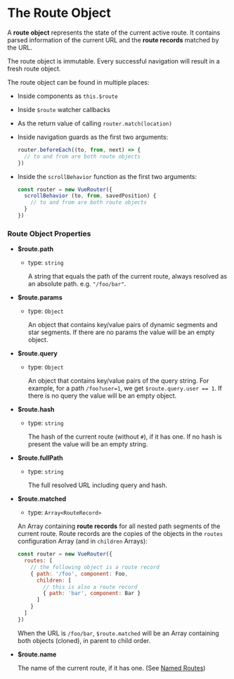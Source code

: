 # The Route Object

A **route object** represents the state of the current active route. It contains parsed information of the current URL and the **route records** matched by the URL.

The route object is immutable. Every successful navigation will result in a fresh route object.

The route object can be found in multiple places:

- Inside components as `this.$route`

- Inside `$route` watcher callbacks

- As the return value of calling `router.match(location)`

- Inside navigation guards as the first two arguments:

  ``` js
  router.beforeEach((to, from, next) => {
    // to and from are both route objects
  })
  ```

- Inside the `scrollBehavior` function as the first two arguments:

  ``` js
  const router = new VueRouter({
    scrollBehavior (to, from, savedPosition) {
      // to and from are both route objects
    }
  })
  ```

### Route Object Properties

- **$route.path**

  - type: `string`

    A string that equals the path of the current route, always resolved as an absolute path. e.g. `"/foo/bar"`.

- **$route.params**

  - type: `Object`

    An object that contains key/value pairs of dynamic segments and star segments. If there are no params the value will be an empty object.

- **$route.query**

  - type: `Object`

    An object that contains key/value pairs of the query string. For example, for a path `/foo?user=1`, we get `$route.query.user == 1`. If there is no query the value will be an empty object.

- **$route.hash**

  - type: `string`

    The hash of the current route (without `#`), if it has one. If no hash is present the value will be an empty string.

- **$route.fullPath**

  - type: `string`

    The full resolved URL including query and hash.

- **$route.matched**

  - type: `Array<RouteRecord>`

  An Array containing **route records** for all nested path segments of the current route. Route records are the copies of the objects in the `routes` configuration Array (and in `children` Arrays):

  ``` js
  const router = new VueRouter({
    routes: [
      // the following object is a route record
      { path: '/foo', component: Foo,
        children: [
          // this is also a route record
          { path: 'bar', component: Bar }
        ]
      }
    ]
  })
  ```

  When the URL is `/foo/bar`, `$route.matched` will be an Array containing both objects (cloned), in parent to child order.

- **$route.name**

  The name of the current route, if it has one. (See [Named Routes](../essentials/named-routes.md))
